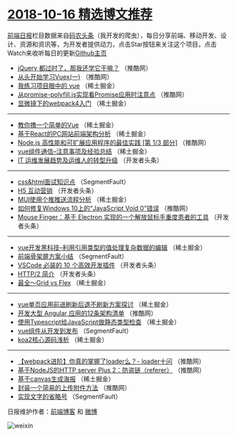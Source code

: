 # [2018-10-16 精选博文推荐](http://hao.caibaojian.com/date/2018/10/16)

[前端日报](http://caibaojian.com/c/news)栏目数据来自[码农头条](http://hao.caibaojian.com/)（我开发的爬虫），每日分享前端、移动开发、设计、资源和资讯等，为开发者提供动力，点击Star按钮来关注这个项目，点击Watch来收听每日的更新[Github主页](https://github.com/kujian/frontendDaily)
* [jQuery 都过时了，那我还学它干嘛？](http://hao.caibaojian.com/89099.html) （推酷网）
* [从头开始学习Vuex(一)](http://hao.caibaojian.com/89096.html) （推酷网）
* [我练习项目眼中的 vue](http://hao.caibaojian.com/89031.html) （稀土掘金）
* [从promise-polyfill.js实现看Promise应用时注意点](http://hao.caibaojian.com/89091.html) （推酷网）
* [显微镜下的webpack4入门](http://hao.caibaojian.com/89025.html) （稀土掘金）

***
* [教你撸一个简单的Vue](http://hao.caibaojian.com/89018.html) （稀土掘金）
* [基于React的PC网站前端架构分析](http://hao.caibaojian.com/89027.html) （稀土掘金）
* [Node.js 高性能和可扩展应用程序的最佳实践 [第 1/3 部分]](http://hao.caibaojian.com/89097.html) （推酷网）
* [vue组件通信&#8211;注意事项及经验总结](http://hao.caibaojian.com/89016.html) （稀土掘金）
* [IT 运维发展趋势及运维人的转型升级](http://hao.caibaojian.com/89055.html) （开发者头条）

***
* [css&amp;html面试知识点](http://hao.caibaojian.com/89007.html) （SegmentFault）
* [H5 互动营销](http://hao.caibaojian.com/89056.html) （开发者头条）
* [MUI使用个推推送流程分析](http://hao.caibaojian.com/89017.html) （稀土掘金）
* [如何修复Windows 10上的“JavaScript Void 0”错误](http://hao.caibaojian.com/89123.html) （推酷网）
* [Mouse Finger：基于 Electron 实现的一个解放鼠标手重度患者的工具](http://hao.caibaojian.com/89058.html) （开发者头条）

***
* [vue开发黑科技&#8211;利用引用类型的值处理复杂数据的编辑](http://hao.caibaojian.com/89022.html) （稀土掘金）
* [前端骨架屏方案小结](http://hao.caibaojian.com/88998.html) （SegmentFault）
* [VSCode 必装的 10 个高效开发插件](http://hao.caibaojian.com/89047.html) （开发者头条）
* [HTTP/2 简介](http://hao.caibaojian.com/89059.html) （开发者头条）
* [最全～Grid vs Flex](http://hao.caibaojian.com/89023.html) （稀土掘金）

***
* [vue单页应用前进刷新后退不刷新方案探讨](http://hao.caibaojian.com/89026.html) （稀土掘金）
* [开发大型 Angular 应用的12条架构清单](http://hao.caibaojian.com/89095.html) （推酷网）
* [使用Typescript给JavaScript做静态类型检查](http://hao.caibaojian.com/89028.html) （稀土掘金）
* [vue组件从开发到发布](http://hao.caibaojian.com/88999.html) （SegmentFault）
* [koa2核心源码浅析](http://hao.caibaojian.com/89029.html) （稀土掘金）

***
* [【webpack进阶】你真的掌握了loader么？- loader十问](http://hao.caibaojian.com/89098.html) （推酷网）
* [基于NodeJS的HTTP server Plus 2：防盗链（referer）](http://hao.caibaojian.com/89088.html) （推酷网）
* [基于canvas生成海报](http://hao.caibaojian.com/89020.html) （稀土掘金）
* [封装一个简易的上传附件方法](http://hao.caibaojian.com/89089.html) （推酷网）
* [实现文字的省略号](http://hao.caibaojian.com/89001.html) （SegmentFault）

日报维护作者：[前端博客](http://caibaojian.com/) 和 [微博](http://caibaojian.com/go/weibo)

![weixin](https://user-images.githubusercontent.com/3055447/38468989-651132ac-3b80-11e8-8e6b-15122322a9d7.png)